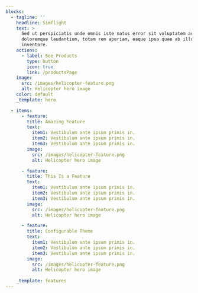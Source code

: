 ```yaml
---
blocks:
  - tagline: ''
    headline: Simflight
    text: >
      Sed ut perspiciatis unde omnis iste natus error sit voluptatem accusantium
      doloremque laudantium, totam rem aperiam, eaque ipsa quae ab illo
      inventore.
    actions:
      - label: See Products
        type: button
        icon: true
        link: /productsPage
    image:
      src: /images/helicopter-feature.png
      alt: Helicopter hero image
    color: default
    _template: hero

  - items:
      - feature:
        title: Amazing Feature
        text: 
          item1: Vestibulum ante ipsum primis in.
          item2: Vestibulum ante ipsum primis in.
          item3: Vestibulum ante ipsum primis in.
        image:
          src: /images/helicopter-feature.png
          alt: Helicopter hero image

      - feature:
        title: This Is a Feature
        text: 
          item1: Vestibulum ante ipsum primis in.
          item2: Vestibulum ante ipsum primis in.
          item3: Vestibulum ante ipsum primis in.
        image:
          src: /images/helicopter-feature.png
          alt: Helicopter hero image

      - feature:
        title: Configurable Theme
        text: 
          item1: Vestibulum ante ipsum primis in.
          item2: Vestibulum ante ipsum primis in.
          item3: Vestibulum ante ipsum primis in.
        image:
          src: /images/helicopter-feature.png
          alt: Helicopter hero image
  
    _template: features
---
```

